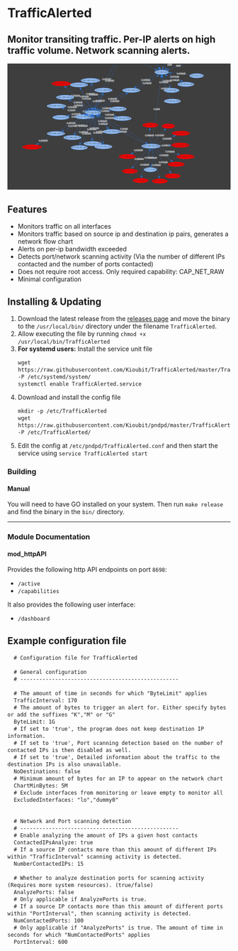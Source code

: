 # TrafficAlerted

## Monitor transiting traffic. Per-IP alerts on high traffic volume. Network scanning alerts.

![Network Flow Chart](screenshot.png?raw=true)

## Features

- Monitors traffic on all interfaces
- Monitors traffic based on source ip and destination ip pairs, generates a network flow chart
- Alerts on per-ip bandwidth exceeded
- Detects port/network scanning activity (Via the number of different IPs contacted and the number of ports contacted)
- Does not require root access. Only required capability: CAP_NET_RAW
- Minimal configuration

## Installing & Updating

1) Download the latest release from the [releases page](https://github.com/Kioubit/TrafficAlerted/releases) and move the binary to the ``/usr/local/bin/`` directory under the filename ``TrafficAlerted``.
2) Allow executing the file by running ``chmod +x /usr/local/bin/TrafficAlerted``
3) **For systemd users:** Install the service unit file
    ```` 
    wget https://raw.githubusercontent.com/Kioubit/TrafficAlerted/master/TrafficAlerted.service -P /etc/systemd/system/
    systemctl enable TrafficAlerted.service
    ```` 
4) Download and install the config file
    ```` 
    mkdir -p /etc/TrafficAlerted
    wget https://raw.githubusercontent.com/Kioubit/pndpd/master/TrafficAlerted.conf -P /etc/TrafficAlerted/
    ````
5) Edit the config at ``/etc/pndpd/TrafficAlerted.conf`` and then start the service using ``service TrafficAlerted start``



### Building
#### Manual

You will need to have GO installed on your system. Then run `make release` and find the binary in the `bin/` directory.

***

### Module Documentation

#### mod_httpAPI
Provides the following http API endpoints on port `8698`:

- `/active`
- `/capabilities`

It also provides the following user interface:
- `/dashboard`

## Example configuration file
      # Configuration file for TrafficAlerted
      
      # General configuration
      # --------------------------------------------------
      
      # The amount of time in seconds for which "ByteLimit" applies
      TrafficInterval: 170
      # The amount of bytes to trigger an alert for. Either specify bytes or add the suffixes "K","M" or "G"
      ByteLimit: 1G
      # If set to 'true', the program does not keep destination IP information.
      # If set to 'true', Port scanning detection based on the number of contacted IPs is then disabled as well.
      # If set to 'true', Detailed information about the traffic to the destination IPs is also unavailable.
      NoDestinations: false
      # Minimum amount of bytes for an IP to appear on the network chart
      ChartMinBytes: 5M
      # Exclude interfaces from monitoring or leave empty to monitor all
      ExcludedInterfaces: "lo","dummy0"
      
      
      # Network and Port scanning detection
      # --------------------------------------------------
      # Enable analyzing the amount of IPs a given host contacts
      ContactedIPsAnalyze: true
      # If a source IP contacts more than this amount of different IPs within "TrafficInterval" scanning activity is detected.
      NumberContactedIPs: 15
      
      # Whether to analyze destination ports for scanning activity (Requires more system resources). (true/false)
      AnalyzePorts: false
      # Only applicable if AnalyzePorts is true.
      # If a source IP contacts more than this amount of different ports within "PortInterval", then scanning activity is detected.
      NumContactedPorts: 100
      # Only applicable if "AnalyzePorts" is true. The amount of time in seconds for which "NumContactedPorts" applies
      PortInterval: 600
